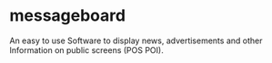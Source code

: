 messageboard
============

An easy to use Software to display news, advertisements and other Information on public screens (POS POI).